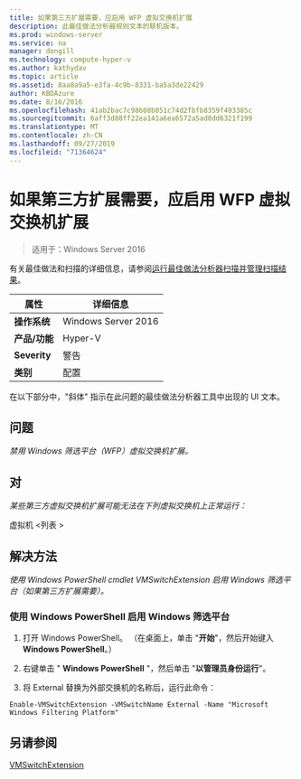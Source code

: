 ```yaml
---
title: 如果第三方扩展需要，应启用 WFP 虚拟交换机扩展
description: 此最佳做法分析器规则文本的联机版本。
ms.prod: windows-server
ms.service: na
manager: dongill
ms.technology: compute-hyper-v
ms.author: kathydav
ms.topic: article
ms.assetid: 8aa8a9a5-e3fa-4c9b-8331-ba5a3de22429
author: KBDAzure
ms.date: 8/16/2016
ms.openlocfilehash: 41ab2bac7c98608b051c74d2fbfb8359f493385c
ms.sourcegitcommit: 6aff3d88ff22ea141a6ea6572a5ad8dd6321f199
ms.translationtype: MT
ms.contentlocale: zh-CN
ms.lasthandoff: 09/27/2019
ms.locfileid: "71364624"
---
```

# <a name="the-wfp-virtual-switch-extension-should-be-enabled-if-it-is-required-by-third-party-extensions"></a>如果第三方扩展需要，应启用 WFP 虚拟交换机扩展

>适用于：Windows Server 2016

有关最佳做法和扫描的详细信息，请参阅[运行最佳做法分析器扫描并管理扫描结果](https://go.microsoft.com/fwlink/p/?LinkID=223177)。  
  
|属性|详细信息|  
|-|-|  
|**操作系统**|Windows Server 2016|  
|**产品/功能**|Hyper-V|  
|**Severity**|警告|  
|**类别**|配置|  
  
在以下部分中，"斜体" 指示在此问题的最佳做法分析器工具中出现的 UI 文本。  
  
## <a name="issue"></a>**问题**  
*禁用 Windows 筛选平台（WFP）虚拟交换机扩展。*  
  
## <a name="impact"></a>**对**  
*某些第三方虚拟交换机扩展可能无法在下列虚拟交换机上正常运行：*  
  
虚拟机 \<列表 >  
  
## <a name="resolution"></a>**解决方法**  
*使用 Windows PowerShell cmdlet VMSwitchExtension 启用 Windows 筛选平台（如果第三方扩展需要）。*  
  
### <a name="enable-the-windows-filtering-platform-using-windows-powershell"></a>使用 Windows PowerShell 启用 Windows 筛选平台  
  
1.  打开 Windows PowerShell。 （在桌面上，单击 "**开始**"，然后开始键入**Windows PowerShell**。）  
  
2.  右键单击 " **Windows PowerShell** "，然后单击 "**以管理员身份运行**"。  
  
3.  将 External 替换为外部交换机的名称后，运行此命令：  
  
```  
Enable-VMSwitchExtension -VMSwitchName External -Name "Microsoft Windows Filtering Platform"  
```  
  
## <a name="see-also"></a>另请参阅  
[VMSwitchExtension](https://technet.microsoft.com/library/hh848541.aspx)  
  



